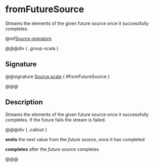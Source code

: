 # fromFutureSource

Streams the elements of the given future source once it successfully completes.

@ref[Source operators](../index.md#source-operators)

@@@div { .group-scala }

## Signature

@@signature [Source.scala](/akka-stream/src/main/scala/akka/stream/scaladsl/Source.scala) { #fromFutureSource }

@@@

## Description

Streams the elements of the given future source once it successfully completes. 
If the future fails the stream is failed.


@@@div { .callout }

**emits** the next value from the *future* source, once it has completed

**completes** after the *future* source completes

@@@

